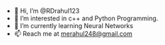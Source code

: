 - 👋 Hi, I’m @RDrahul123
- 👀 I’m interested in c++ and Python Programming.
- 🌱 I’m currently learning Neural Networks
- 📫 Reach me at merahul248@gmail.com

<!---
RDrahul123/RDrahul123 is a ✨ special ✨ repository because its `README.md` (this file) appears on your GitHub profile.
You can click the Preview link to take a look at your changes.
--->

